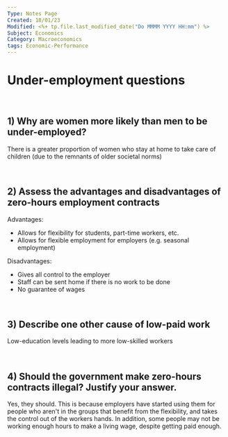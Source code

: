 ```yaml
---
Type: Notes Page
Created: 18/01/23
Modified: <%+ tp.file.last_modified_date("Do MMMM YYYY HH:mm") %>
Subject: Economics
Category: Macroeconomics
tags: Economic-Performance
---
```


# Under-employment questions

</br>

## 1) Why are women more likely than men to be under-employed?

There is a greater proportion of women who stay at home to take care of children (due to the remnants of older societal norms)

</br>

## 2) Assess the advantages and disadvantages of zero-hours employment contracts

Advantages:

- Allows for flexibility for students, part-time workers, etc.
- Allows for flexible employment for employers (e.g. seasonal employment)

Disadvantages:

- Gives all control to the employer
- Staff can be sent home if there is no work to be done
- No guarantee of wages

</br>

## 3) Describe one other cause of low-paid work

Low-education levels leading to more low-skilled workers

</br>

## 4) Should the government make zero-hours contracts illegal? Justify your answer.

Yes, they should. This is because employers have started using them for people who aren't in the groups that benefit from the flexibility, and takes the control out of the workers hands. In addition, some people may not be working enough hours to make a living wage, despite getting paid enough.